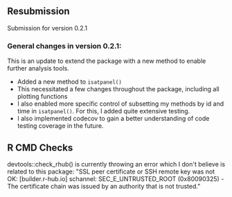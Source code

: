 ## Resubmission

Submission for version 0.2.1

### General changes in version 0.2.1: 

This is an update to extend the package with a new method to enable further analysis tools. 

- Added a new method to `isatpanel()`
- This necessitated a few changes throughout the package, including all plotting functions
- I also enabled more specific control of subsetting my methods by id and time in `isatpanel()`. For this, I added quite extensive testing. 
- I also implemented codecov to gain a better understanding of code testing coverage in the future. 

## R CMD Checks

devtools::check_rhub() is currently throwing an error which I don't believe is related to this package: "SSL peer certificate or SSH remote key was not OK: [builder.r-hub.io] schannel: SEC_E_UNTRUSTED_ROOT (0x80090325) - The certificate chain was issued by an authority that is not trusted."
